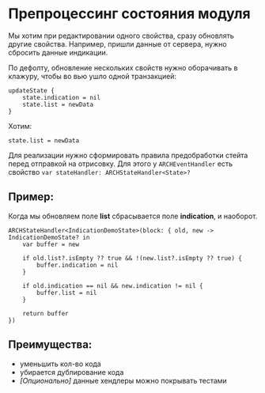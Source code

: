 # Препроцессинг состояния модуля

Мы хотим при редактировании одного свойства, сразу обновлять другие свойства.
Например, пришли данные от сервера, нужно сбросить данные индикации.

По дефолту, обновление нескольких свойств нужно оборачивать в клажуру, чтобы во вью ушло одной транзакцией:

````
updateState {
    state.indication = nil
    state.list = newData
}
````

Хотим:

````
state.list = newData
````

Для реализации нужно сформировать правила предобработки стейта перед отправкой на отрисовку. Для этого у ``ARCHEventHandler`` есть свойство ``var stateHandler: ARCHStateHandler<State>?``

## Пример:

Когда мы обновляем поле **list** сбрасывается поле **indication**, и наоборот.

````
ARCHStateHandler<IndicationDemoState>(block: { old, new -> IndicationDemoState? in
    var buffer = new

    if old.list?.isEmpty ?? true && !(new.list?.isEmpty ?? true) {
        buffer.indication = nil
    }

    if old.indication == nil && new.indication != nil {
        buffer.list = nil
    }

    return buffer
})
````

## Преимущества:

- уменьшить кол-во кода
- убирается дублирование кода
- *[Опционально]* данные хендлеры можно покрывать тестами
